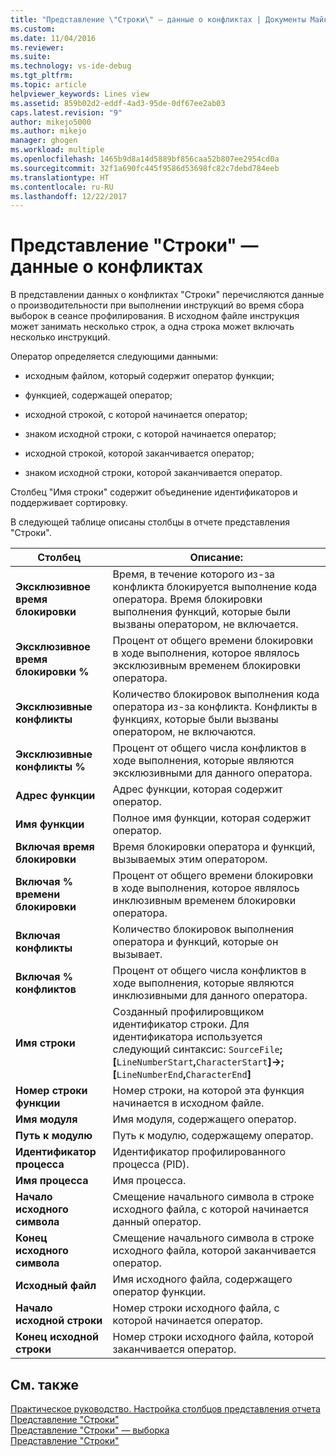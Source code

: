 ```yaml
---
title: "Представление \"Строки\" — данные о конфликтах | Документы Майкрософт"
ms.custom: 
ms.date: 11/04/2016
ms.reviewer: 
ms.suite: 
ms.technology: vs-ide-debug
ms.tgt_pltfrm: 
ms.topic: article
helpviewer_keywords: Lines view
ms.assetid: 859b02d2-eddf-4ad3-95de-0df67ee2ab03
caps.latest.revision: "9"
author: mikejo5000
ms.author: mikejo
manager: ghogen
ms.workload: multiple
ms.openlocfilehash: 1465b9d8a14d5889bf856caa52b807ee2954cd0a
ms.sourcegitcommit: 32f1a690fc445f9586d53698fc82c7debd784eeb
ms.translationtype: HT
ms.contentlocale: ru-RU
ms.lasthandoff: 12/22/2017
---
```

# <a name="lines-view---contention-data"></a>Представление "Строки" — данные о конфликтах
В представлении данных о конфликтах "Строки" перечисляются данные о производительности при выполнении инструкций во время сбора выборок в сеансе профилирования. В исходном файле инструкция может занимать несколько строк, а одна строка может включать несколько инструкций.  
  
 Оператор определяется следующими данными:  
  
-   исходным файлом, который содержит оператор функции;  
  
-   функцией, содержащей оператор;  
  
-   исходной строкой, с которой начинается оператор;  
  
-   знаком исходной строки, с которой начинается оператор;  
  
-   исходной строкой, которой заканчивается оператор;  
  
-   знаком исходной строки, которой заканчивается оператор.  
  
 Столбец "Имя строки" содержит объединение идентификаторов и поддерживает сортировку.  
  
 В следующей таблице описаны столбцы в отчете представления "Строки".  
  
|Столбец|Описание:|  
|------------|-----------------|  
|**Эксклюзивное время блокировки**|Время, в течение которого из-за конфликта блокируется выполнение кода оператора. Время блокировки выполнения функций, которые были вызваны оператором, не включается.|  
|**Эксклюзивное время блокировки %**|Процент от общего времени блокировки в ходе выполнения, которое являлось эксклюзивным временем блокировки оператора.|  
|**Эксклюзивные конфликты**|Количество блокировок выполнения кода оператора из-за конфликта. Конфликты в функциях, которые были вызваны оператором, не включаются.|  
|**Эксклюзивные конфликты %**|Процент от общего числа конфликтов в ходе выполнения, которые являются эксклюзивными для данного оператора.|  
|**Адрес функции**|Адрес функции, которая содержит оператор.|  
|**Имя функции**|Полное имя функции, которая содержит оператор.|  
|**Включая время блокировки**|Время блокировки оператора и функций, вызываемых этим оператором.|  
|**Включая % времени блокировки**|Процент от общего времени блокировки в ходе выполнения, которое являлось инклюзивным временем блокировки оператора.|  
|**Включая конфликты**|Количество блокировок выполнения оператора и функций, которые он вызывает.|  
|**Включая % конфликтов**|Процент от общего числа конфликтов в ходе выполнения, которые являются инклюзивными для данного оператора.|  
|**Имя строки**|Созданный профилировщиком идентификатор строки. Для идентификатора используется следующий синтаксис: `SourceFile`**;[**`LineNumberStart`**,**`CharacterStart`**]->;[**`LineNumberEnd`**,**`CharacterEnd`**]**|  
|**Номер строки функции**|Номер строки, на которой эта функция начинается в исходном файле.|  
|**Имя модуля**|Имя модуля, содержащего оператор.|  
|**Путь к модулю**|Путь к модулю, содержащему оператор.|  
|**Идентификатор процесса**|Идентификатор профилированного процесса (PID).|  
|**Имя процесса**|Имя процесса.|  
|**Начало исходного символа**|Смещение начального символа в строке исходного файла, с которой начинается данный оператор.|  
|**Конец исходного символа**|Смещение начального символа в строке исходного файла, которой заканчивается оператор.|  
|**Исходный файл**|Имя исходного файла, содержащего оператор функции.|  
|**Начало исходной строки**|Номер строки исходного файла, с которой начинается оператор.|  
|**Конец исходной строки**|Номер строки исходного файла, которой заканчивается оператор.|  
  
## <a name="see-also"></a>См. также  
 [Практическое руководство. Настройка столбцов представления отчета](../profiling/how-to-customize-report-view-columns.md)   
 [Представление "Строки"](../profiling/lines-view.md)   
 [Представление "Строки" — выборка](../profiling/lines-view-dotnet-memory-sampling-data.md)   
 [Представление "Строки"](../profiling/lines-view-sampling-data.md)